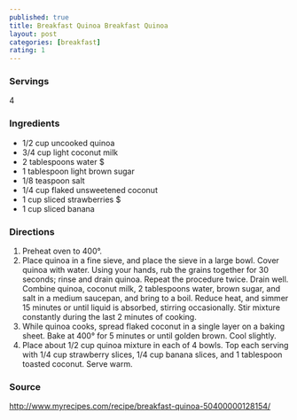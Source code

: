 ```yaml
---
published: true
title: Breakfast Quinoa Breakfast Quinoa
layout: post
categories: [breakfast]
rating: 1
---
```

### Servings
4

### Ingredients

- 1/2 cup uncooked quinoa
- 3/4 cup light coconut milk
- 2 tablespoons water $
- 1 tablespoon light brown sugar
- 1/8 teaspoon salt
- 1/4 cup flaked unsweetened coconut
- 1 cup sliced strawberries $
- 1 cup sliced banana


### Directions
1. Preheat oven to 400°.
2. Place quinoa in a fine sieve, and place the sieve in a large bowl. Cover quinoa with water. Using your hands, rub the grains together for 30 seconds; rinse and drain quinoa. Repeat the procedure twice. Drain well. Combine quinoa, coconut milk, 2 tablespoons water, brown sugar, and salt in a medium saucepan, and bring to a boil. Reduce heat, and simmer 15 minutes or until liquid is absorbed, stirring occasionally. Stir mixture constantly during the last 2 minutes of cooking.
3. While quinoa cooks, spread flaked coconut in a single layer on a baking sheet. Bake at 400° for 5 minutes or until golden brown. Cool slightly.
4. Place about 1/2 cup quinoa mixture in each of 4 bowls. Top each serving with 1/4 cup strawberry slices, 1/4 cup banana slices, and 1 tablespoon toasted coconut. Serve warm.

### Source
<a href="http://www.myrecipes.com/recipe/breakfast-quinoa-50400000128154/" target="new">http://www.myrecipes.com/recipe/breakfast-quinoa-50400000128154/</a>
